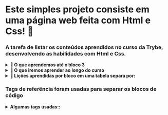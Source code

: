 # Este simples projeto consiste em uma página web feita com Html e Css! :rocket:


### A tarefa de listar os conteúdos aprendidos no curso da Trybe, desenvolvendo as habilidades com Html e Css. 

<details>
  <summary>
    <b>📌 O que aprendemos até o bloco 3</b>
  </summary>
  
  - **1** - Ubuntu
  - **2** - Comandos no terminal
  - **3** - Unix e Bash
  - **etc...** 
</details>

<details>
  <summary>
    <b>📌 O que iremos aprender ao longo do curso</b>
  </summary>

  - **-** Responsividade
  - **-** Javascript
  - **-** Array e loop For
  - **etc...** 
</details>

<details>
  <summary>
    <b>📌 Lições aprendidas por bloco em uma tabela separa por:</b>
  </summary>

  - **-** trilha
  - **-** bloco
  - **-** matéria
  - **-** projeto
</details>


### Tags de referência foram usadas para separar os blocos de código
<details>
  <summary>
    <b>Algumas tags usadas::</b>
  </summary>
  
  - **.** head
  - **.** main
  - **.** section
  - **.** footer
  _ **.** etc...
</details>
